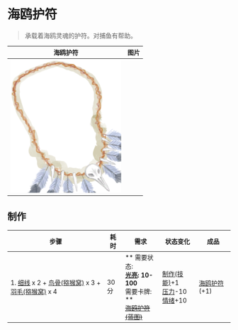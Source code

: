 # 海鸥护符  
> 承载着海鸥灵魂的护符。对捕鱼有帮助。  
  
  海鸥护符  |   图片   
 ----  |  ----:   
   |  <img decoding="async" src="Sprite/SeagullCharm.png" href="a.md" style="max-width:300px;max-height:300px;">   
  
## 制作  
步骤  |  耗时  |  需求  |  状态变化  |  成品  
----  |  ----  |  ----  |  ----  |  ----  
1. [细线](CordFiber.md) x 2 + [鸟骨(猕猴窝)](BonesBird.md) x 3 + [羽毛(猕猴窝)](Feathers.md) x 4  |  30分  |  ** 需要状态: **<br>[光亮](Light.md): 10-100<br>** 需要卡牌: **<br>~~[海鸥护符(蓝图)](Bp_SeagullCharm.md)~~  |  [制作(技能)](Skill_Crafting.md)+1<br>[压力](Stress.md)-10<br>[情绪](Morale.md)+10  |  [海鸥护符](SeagullCharm.md)(+1)  


<script>document.title="海鸥护符 - 卡牌生存百科 Card Survival Wiki";</script>